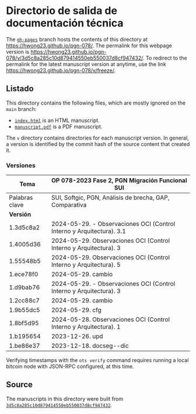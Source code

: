 # Directorio de salida de documentación técnica

The [`gh-pages`](https://github.com/hwong23/pgn-078/tree/gh-pages) branch hosts the contents of this directory at <https://hwong23.github.io/pgn-078/>.
The permalink for this webpage version is <https://hwong23.github.io/pgn-078/v/3d5c8a285c10d879414550eb550037d8cf947432/>.
To redirect to the permalink for the latest manuscript version at anytime, use the link <https://hwong23.github.io/pgn-078/v/freeze/>.

## Listado

This directory contains the following files, which are mostly ignored on the `main` branch:

+ [`index.html`](index.html) is an HTML manuscript.
+ [`manuscript.pdf`](manuscript.pdf) is a PDF manuscript.

The `v` directory contains directories for each manuscript version.
In general, a version is identified by the commit hash of the source content that created it.


### Versiones

| Tema           | OP 078-2023 Fase 2, PGN Migración Funcional SUI      |
|----------------|----------------------------|
| Palabras clave | SUI, Softgic, PGN, Análisis de brecha, GAP, Comparativa |
| **Versión**    |                            |
| 1.3d5c8a2 | 2024-05-29. - Observaciones OCI (Control Interno y Arquitectura). 3.1 |
| 1.4005d36 | 2024-05-29. Observaciones OCI (Control Interno y Arquitectura). 3 |
| 1.55548b5 | 2024-05-29. Observaciones OCI (Control Interno y Arquitectura). 5 |
| 1.ece78f0 | 2024-05-29. cambio |
| 1.d9bab76 | 2024-05-29. - Observaciones OCI (Control Interno y Arquitectura). 3 |
| 1.2cc88c7 | 2024-05-29. cambio |
| 1.9b55dc5 | 2024-05-29. cfg |
| 1.8bf5d95 | 2024-05-28. Observaciones OCI (Control Interno y Arquitectura). 1 |
| 1.b195654 | 2023-12-26. upd |
| 1.be86e37 | 2023-12-18. docseg--dic |



Verifying timestamps with the `ots verify` command requires running a local bitcoin node with JSON-RPC configured, at this time.

## Source

The manuscripts in this directory were built from
[`3d5c8a285c10d879414550eb550037d8cf947432`](https://github.com/hwong23/pgn-078/commit/3d5c8a285c10d879414550eb550037d8cf947432).
